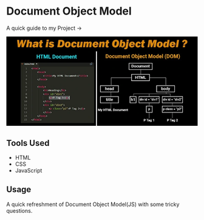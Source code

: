 # Document Object Model

A quick guide to my Project ->

<img src ="/image.webp">

## Tools Used

- HTML
- CSS
- JavaScript

## Usage

A quick refreshment of Document Object Model(JS) with some tricky questions.
